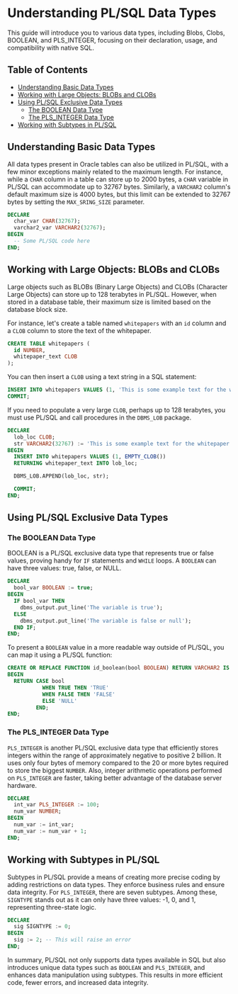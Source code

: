 # Understanding PL/SQL Data Types

This guide will introduce you to various data types, including Blobs, Clobs, BOOLEAN, and PLS_INTEGER, focusing on their declaration, usage, and compatibility with native SQL.

## Table of Contents
- [Understanding Basic Data Types](#understanding-basic-data-types)
- [Working with Large Objects: BLOBs and CLOBs](#working-with-large-objects-blobs-and-clobs)
- [Using PL/SQL Exclusive Data Types](#using-plsql-exclusive-data-types)
  - [The BOOLEAN Data Type](#the-boolean-data-type)
  - [The PLS_INTEGER Data Type](#the-pls_integer-data-type)
- [Working with Subtypes in PL/SQL](#working-with-subtypes-in-plsql)

<a name="understanding-basic-data-types"></a>
## Understanding Basic Data Types

All data types present in Oracle tables can also be utilized in PL/SQL, with a few minor exceptions mainly related to the maximum length. For instance, while a `CHAR` column in a table can store up to 2000 bytes, a `CHAR` variable in PL/SQL can accommodate up to 32767 bytes. Similarly, a `VARCHAR2` column's default maximum size is 4000 bytes, but this limit can be extended to 32767 bytes by setting the `MAX_SRING_SIZE` parameter. 

```sql
DECLARE
  char_var CHAR(32767);
  varchar2_var VARCHAR2(32767);
BEGIN
  -- Some PL/SQL code here
END;
```

<a name="working-with-large-objects-blobs-and-clobs"></a>
## Working with Large Objects: BLOBs and CLOBs

Large objects such as BLOBs (Binary Large Objects) and CLOBs (Character Large Objects) can store up to 128 terabytes in PL/SQL. However, when stored in a database table, their maximum size is limited based on the database block size. 

For instance, let's create a table named `whitepapers` with an `id` column and a `CLOB` column to store the text of the whitepaper.

```sql
CREATE TABLE whitepapers (
  id NUMBER,
  whitepaper_text CLOB
);
```

You can then insert a `CLOB` using a text string in a SQL statement:

```sql
INSERT INTO whitepapers VALUES (1, 'This is some example text for the whitepaper.');
COMMIT;
```

If you need to populate a very large `CLOB`, perhaps up to 128 terabytes, you must use PL/SQL and call procedures in the `DBMS_LOB` package.

```sql
DECLARE
  lob_loc CLOB;
  str VARCHAR2(32767) := 'This is some example text for the whitepaper.';
BEGIN
  INSERT INTO whitepapers VALUES (1, EMPTY_CLOB())
  RETURNING whitepaper_text INTO lob_loc;

  DBMS_LOB.APPEND(lob_loc, str);

  COMMIT;
END;
```

<a name="using-plsql-exclusive-data-types"></a>
## Using PL/SQL Exclusive Data Types

### The BOOLEAN Data Type

BOOLEAN is a PL/SQL exclusive data type that represents true or false values, proving handy for `IF` statements and `WHILE` loops. A `BOOLEAN` can have three values: true, false, or NULL. 

```sql
DECLARE
  bool_var BOOLEAN := true;
BEGIN
  IF bool_var THEN
    dbms_output.put_line('The variable is true');
  ELSE 
    dbms_output.put_line('The variable is false or null');
  END IF;
END;
```

To present a `BOOLEAN` value in a more readable way outside of PL/SQL, you can map it using a PL/SQL function:

```sql
CREATE OR REPLACE FUNCTION id_boolean(bool BOOLEAN) RETURN VARCHAR2 IS
BEGIN
  RETURN CASE bool
           WHEN TRUE THEN 'TRUE'
           WHEN FALSE THEN 'FALSE'
           ELSE 'NULL'
         END;
END;
```

### The PLS_INTEGER Data Type

`PLS_INTEGER` is another PL/SQL exclusive data type that efficiently stores integers within the range of approximately negative to positive 2 billion. It uses only four bytes of memory compared to the 20 or more bytes required to store the biggest `NUMBER`. Also, integer arithmetic operations performed on `PLS_INTEGER` are faster, taking better advantage of the database server hardware. 

```sql
DECLARE
  int_var PLS_INTEGER := 100;
  num_var NUMBER;
BEGIN
  num_var := int_var;
  num_var := num_var + 1;
END;
```

<a name="working-with-subtypes-in-plsql"></a>
## Working with Subtypes in PL/SQL

Subtypes in PL/SQL provide a means of creating more precise coding by adding restrictions on data types. They enforce business rules and ensure data integrity. For `PLS_INTEGER`, there are seven subtypes. Among these, `SIGNTYPE` stands out as it can only have three values: -1, 0, and 1, representing three-state logic.

```sql
DECLARE
  sig SIGNTYPE := 0;
BEGIN
  sig := 2; -- This will raise an error
END;
```

In summary, PL/SQL not only supports data types available in SQL but also introduces unique data types such as `BOOLEAN` and `PLS_INTEGER`, and enhances data manipulation using subtypes. This results in more efficient code, fewer errors, and increased data integrity.
